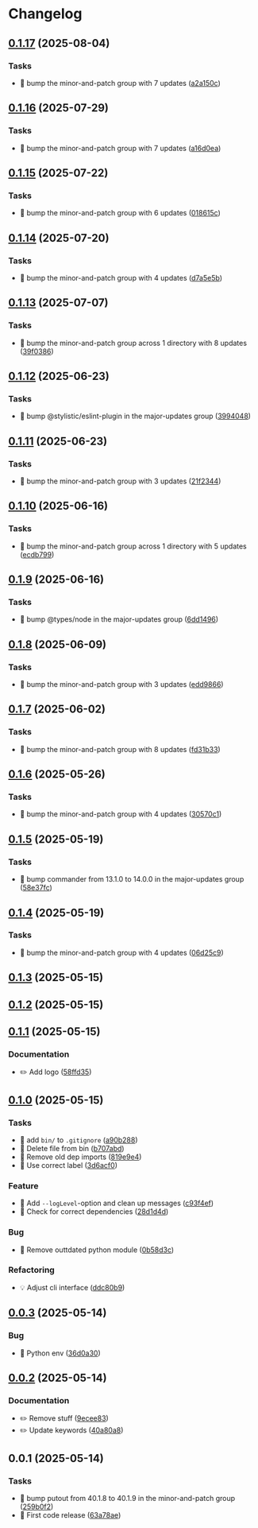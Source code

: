 # Changelog

## [0.1.17](https://github.com/phun-ky/wrapture/compare/0.1.16...0.1.17) (2025-08-04)

### Tasks

* 🤖 bump the minor-and-patch group with 7 updates ([a2a150c](https://github.com/phun-ky/wrapture/commit/a2a150cf53890103993539d7713b89fe8ac281a7))

## [0.1.16](https://github.com/phun-ky/wrapture/compare/0.1.15...0.1.16) (2025-07-29)

### Tasks

* 🤖 bump the minor-and-patch group with 7 updates ([a16d0ea](https://github.com/phun-ky/wrapture/commit/a16d0ead7af72b8d3b3fe86256b385516a8d40b8))

## [0.1.15](https://github.com/phun-ky/wrapture/compare/0.1.14...0.1.15) (2025-07-22)

### Tasks

* 🤖 bump the minor-and-patch group with 6 updates ([018615c](https://github.com/phun-ky/wrapture/commit/018615c9576426249ba9093c57ae8971a78be724))

## [0.1.14](https://github.com/phun-ky/wrapture/compare/0.1.13...0.1.14) (2025-07-20)

### Tasks

* 🤖 bump the minor-and-patch group with 4 updates ([d7a5e5b](https://github.com/phun-ky/wrapture/commit/d7a5e5b1e8dfec2bec40f08271982990d7d855a7))

## [0.1.13](https://github.com/phun-ky/wrapture/compare/0.1.12...0.1.13) (2025-07-07)

### Tasks

* 🤖 bump the minor-and-patch group across 1 directory with 8 updates ([39f0386](https://github.com/phun-ky/wrapture/commit/39f0386856e790d4957fe334d133f1592f7ff99d))

## [0.1.12](https://github.com/phun-ky/wrapture/compare/0.1.11...0.1.12) (2025-06-23)

### Tasks

* 🤖 bump @stylistic/eslint-plugin in the major-updates group ([3994048](https://github.com/phun-ky/wrapture/commit/39940482cdf511cef82d3eafa6a1c13673e241d9))

## [0.1.11](https://github.com/phun-ky/wrapture/compare/0.1.10...0.1.11) (2025-06-23)

### Tasks

* 🤖 bump the minor-and-patch group with 3 updates ([21f2344](https://github.com/phun-ky/wrapture/commit/21f23449f6c7c0249473dde8fc0fc7e069d6bb1b))

## [0.1.10](https://github.com/phun-ky/wrapture/compare/0.1.9...0.1.10) (2025-06-16)

### Tasks

* 🤖 bump the minor-and-patch group across 1 directory with 5 updates ([ecdb799](https://github.com/phun-ky/wrapture/commit/ecdb79949a3b79a92b8957dad44d9c7bef175bbf))

## [0.1.9](https://github.com/phun-ky/wrapture/compare/0.1.8...0.1.9) (2025-06-16)

### Tasks

* 🤖 bump @types/node in the major-updates group ([6dd1496](https://github.com/phun-ky/wrapture/commit/6dd1496aa1884d083d430a9a3d7690324104b85e))

## [0.1.8](https://github.com/phun-ky/wrapture/compare/0.1.7...0.1.8) (2025-06-09)

### Tasks

* 🤖 bump the minor-and-patch group with 3 updates ([edd9866](https://github.com/phun-ky/wrapture/commit/edd9866ad09273e753a2e2670d8c2f3868930668))

## [0.1.7](https://github.com/phun-ky/wrapture/compare/0.1.6...0.1.7) (2025-06-02)

### Tasks

* 🤖 bump the minor-and-patch group with 8 updates ([fd31b33](https://github.com/phun-ky/wrapture/commit/fd31b3324ef51e7d5f3dc875a5df0345c51d8e18))

## [0.1.6](https://github.com/phun-ky/wrapture/compare/0.1.5...0.1.6) (2025-05-26)

### Tasks

* 🤖 bump the minor-and-patch group with 4 updates ([30570c1](https://github.com/phun-ky/wrapture/commit/30570c177e60aa3444715bc01e7459bd1e97ecaa))

## [0.1.5](https://github.com/phun-ky/wrapture/compare/0.1.4...0.1.5) (2025-05-19)

### Tasks

* 🤖 bump commander from 13.1.0 to 14.0.0 in the major-updates group ([58e37fc](https://github.com/phun-ky/wrapture/commit/58e37fcce0aea700bbafa5fdc1669d556c8b9955))

## [0.1.4](https://github.com/phun-ky/wrapture/compare/0.1.3...0.1.4) (2025-05-19)

### Tasks

* 🤖 bump the minor-and-patch group with 4 updates ([06d25c9](https://github.com/phun-ky/wrapture/commit/06d25c9c87ada26cab84466f1cf173e112e055d9))

## [0.1.3](https://github.com/phun-ky/wrapture/compare/0.1.2...0.1.3) (2025-05-15)

## [0.1.2](https://github.com/phun-ky/wrapture/compare/0.1.1...0.1.2) (2025-05-15)

## [0.1.1](https://github.com/phun-ky/wrapture/compare/0.1.0...0.1.1) (2025-05-15)

### Documentation

* ✏️ Add logo ([58ffd35](https://github.com/phun-ky/wrapture/commit/58ffd359d9cd5b8e0b538f4d6cd3cd5f7b3dee7a))

## [0.1.0](https://github.com/phun-ky/wrapture/compare/0.0.3...0.1.0) (2025-05-15)

### Tasks

* 🤖 add `bin/` to `.gitignore` ([a90b288](https://github.com/phun-ky/wrapture/commit/a90b2880a6179010b6133f719eb7696759e6ac06))
* 🤖 Delete file from bin ([b707abd](https://github.com/phun-ky/wrapture/commit/b707abddd989c43da70bf91512d75e752c18456c))
* 🤖 Remove old dep imports ([819e9e4](https://github.com/phun-ky/wrapture/commit/819e9e439f0bbf50383038db2cded3d3c167e3f3))
* 🤖 Use correct label ([3d6acf0](https://github.com/phun-ky/wrapture/commit/3d6acf0311f18e9e2d90b4a129f0dc7cae9b955c))

### Feature

* 🎸 Add `--logLevel`-option and clean up messages ([c93f4ef](https://github.com/phun-ky/wrapture/commit/c93f4ef0570d4fe7501776f2fbce1ed362e048a7))
* 🎸 Check for correct dependencies ([28d1d4d](https://github.com/phun-ky/wrapture/commit/28d1d4def395c700285caf82139e8b0786cc4855))

### Bug

* 🐛 Remove outtdated python module ([0b58d3c](https://github.com/phun-ky/wrapture/commit/0b58d3cc5c2758b606333e011766a3ed91fbfa74))

### Refactoring

* 💡 Adjust cli interface ([ddc80b9](https://github.com/phun-ky/wrapture/commit/ddc80b9d96f11133c2aa4e26ffcde40f316f12a8))

## [0.0.3](https://github.com/phun-ky/wrapture/compare/0.0.2...0.0.3) (2025-05-14)

### Bug

* 🐛 Python env ([36d0a30](https://github.com/phun-ky/wrapture/commit/36d0a302aebfabf9860f7cc5c70bc8151b221632))

## [0.0.2](https://github.com/phun-ky/wrapture/compare/0.0.1...0.0.2) (2025-05-14)

### Documentation

* ✏️ Remove stuff ([9ecee83](https://github.com/phun-ky/wrapture/commit/9ecee83a69ae7f1fa2dc43c3e6948a366f8050d0))
* ✏️ Update keywords ([40a80a8](https://github.com/phun-ky/wrapture/commit/40a80a8738bcc475ad76407de6a2d33e4cb82a9b))

## 0.0.1 (2025-05-14)

### Tasks

* 🤖 bump putout from 40.1.8 to 40.1.9 in the minor-and-patch group ([259b0f2](https://github.com/phun-ky/wrapture/commit/259b0f28011274b097c7c534ec491437d51bf806))
* 🤖 First code release ([63a78ae](https://github.com/phun-ky/wrapture/commit/63a78aefc3260e9d30918b90c1c460db53279310))
